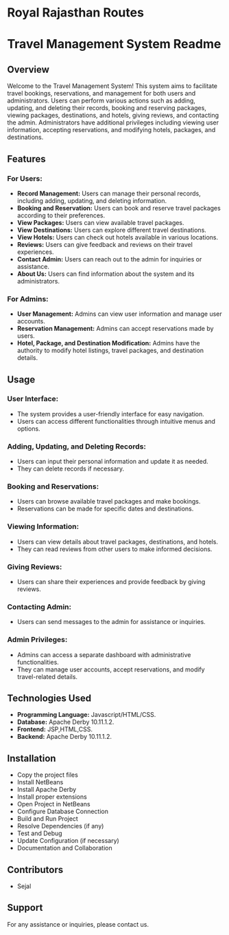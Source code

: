 # Royal Rajasthan Routes 

# Travel Management System Readme

## Overview

Welcome to the Travel Management System! This system aims to facilitate travel bookings, reservations, and management for both users and administrators. Users can perform various actions such as adding, updating, and deleting their records, booking and reserving packages, viewing packages, destinations, and hotels, giving reviews, and contacting the admin. Administrators have additional privileges including viewing user information, accepting reservations, and modifying hotels, packages, and destinations.

## Features

### For Users:
- **Record Management:** Users can manage their personal records, including adding, updating, and deleting information.
- **Booking and Reservation:** Users can book and reserve travel packages according to their preferences.
- **View Packages:** Users can view available travel packages.
- **View Destinations:** Users can explore different travel destinations.
- **View Hotels:** Users can check out hotels available in various locations.
- **Reviews:** Users can give feedback and reviews on their travel experiences.
- **Contact Admin:** Users can reach out to the admin for inquiries or assistance.
- **About Us:** Users can find information about the system and its administrators.

### For Admins:
- **User Management:** Admins can view user information and manage user accounts.
- **Reservation Management:** Admins can accept reservations made by users.
- **Hotel, Package, and Destination Modification:** Admins have the authority to modify hotel listings, travel packages, and destination details.

## Usage

### User Interface:
- The system provides a user-friendly interface for easy navigation.
- Users can access different functionalities through intuitive menus and options.

### Adding, Updating, and Deleting Records:
- Users can input their personal information and update it as needed.
- They can delete records if necessary.

### Booking and Reservations:
- Users can browse available travel packages and make bookings.
- Reservations can be made for specific dates and destinations.

### Viewing Information:
- Users can view details about travel packages, destinations, and hotels.
- They can read reviews from other users to make informed decisions.

### Giving Reviews:
- Users can share their experiences and provide feedback by giving reviews.

### Contacting Admin:
- Users can send messages to the admin for assistance or inquiries.

### Admin Privileges:
- Admins can access a separate dashboard with administrative functionalities.
- They can manage user accounts, accept reservations, and modify travel-related details.

## Technologies Used

- **Programming Language:** Javascript/HTML/CSS.
- **Database:** Apache Derby 10.11.1.2.
- **Frontend:** JSP,HTML,CSS.
- **Backend:** Apache Derby 10.11.1.2.

## Installation

- Copy the project files
- Install NetBeans
- Install Apache Derby
- Install proper extensions
- Open Project in NetBeans
- Configure Database Connection
- Build and Run Project
- Resolve Dependencies (if any)
- Test and Debug
- Update Configuration (if necessary)
- Documentation and Collaboration

## Contributors

- Sejal

## Support

For any assistance or inquiries, please contact us.


